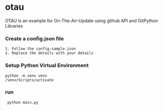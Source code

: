 # otau
OTAU is an example for On-The-Air-Update using github API and GitPython Libraries

### Create a config.json file
```
1. Follow the config-sample.json
2. Replace the details with your details
```

### Setup Python Virtual Environment
```
python -m venv venv
/venv/Scripts/activate
```
### run
``` python main.py```
